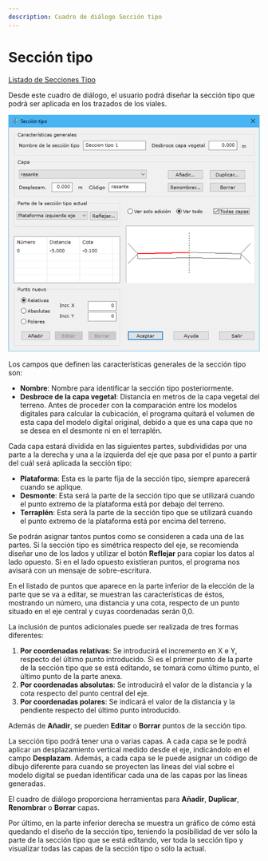 ```yaml
---
description: Cuadro de diálogo Sección tipo
---
```


# Sección tipo

[Listado de Secciones Tipo](listado-secciones-tipo.md)

Desde este cuadro de diálogo, el usuario podrá diseñar la sección tipo que podrá ser aplicada en los trazados de los viales.

![Cuadro de di&#xE1;logo Secci&#xF3;n Tipo](../../../.gitbook/assets/image%20%2860%29.png)

Los campos que definen las características generales de la sección tipo son:

* **Nombre**: Nombre para identificar la sección tipo posteriormente.
* **Desbroce de la capa vegetal**: Distancia en metros de la capa vegetal del terreno. Antes de proceder con la comparación entre los modelos digitales para calcular la cubicación, el programa quitará el volumen de esta capa del modelo digital original, debido a que es una capa que no se desea en el desmonte ni en el terraplén.

Cada capa estará dividida en las siguientes partes, subdivididas por una parte a la derecha y una a la izquierda del eje que pasa por el punto a partir del cuál será aplicada la sección tipo:

* **Plataforma**: Esta es la parte fija de la sección tipo, siempre aparecerá cuando se aplique.
* **Desmonte**: Esta será la parte de la sección tipo que se utilizará cuando el punto extremo de la plataforma está por debajo del terreno.
* **Terraplén**: Esta será la parte de la sección tipo que se utilizará cuando el punto extremo de la plataforma está por encima del terreno.

Se podrán asignar tantos puntos como se consideren a cada una de las partes. Si la sección tipo es simétrica respecto del eje, se recomienda diseñar uno de los lados y utilizar el botón **Reflejar** para copiar los datos al lado opuesto. Si en el lado opuesto existieran puntos, el programa nos avisará con un mensaje de sobre-escritura.

En el listado de puntos que aparece en la parte inferior de la elección de la parte que se va a editar, se muestran las características de éstos, mostrando un número, una distancia y una cota, respecto de un punto situado en el eje central y cuyas coordenadas serán 0,0.

La inclusión de puntos adicionales puede ser realizada de tres formas diferentes:

1. **Por coordenadas relativas**: Se introducirá el incremento en X e Y, respecto del último punto introducido. Si es el primer punto de la parte de la sección tipo que se está editando, se tomará como último punto, el último punto de la parte anexa.
2. **Por coordenadas absolutas**: Se introducirá el valor de la distancia y la cota respecto del punto central del eje.
3. **Por coordenadas polares**: Se indicará el valor de la distancia y la pendiente respecto del último punto introducido.

Además de **Añadir**, se pueden **Editar** o **Borrar** puntos de la sección tipo.

La sección tipo podrá tener una o varias capas. A cada capa se le podrá aplicar un desplazamiento vertical medido desde el eje, indicándolo en el campo **Desplazam**. Además, a cada capa se le puede asignar un código de dibujo diferente para cuando se proyecten las líneas del vial sobre el modelo digital se puedan identificar cada una de las capas por las líneas generadas.

El cuadro de diálogo proporciona herramientas para **Añadir**, **Duplicar**, **Renombrar** o **Borrar** capas.

Por último, en la parte inferior derecha se muestra un gráfico de cómo está quedando el diseño de la sección tipo, teniendo la posibilidad de ver sólo la parte de la sección tipo que se está editando, ver toda la sección tipo y visualizar todas las capas de la sección tipo o sólo la actual.

